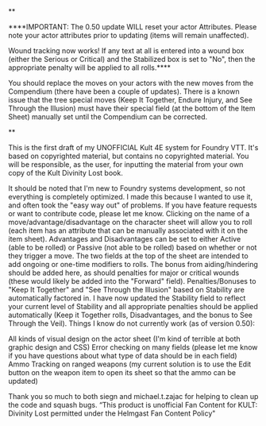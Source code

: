 **<p>****IMPORTANT: The 0.50 update WILL reset your actor Attributes. Please note your actor attributes prior to updating (items will remain unaffected).</p>
<p>Wound tracking now works! If any text at all is entered into a wound box (either the Serious or Critical) and the Stabilized box is set to "No", then the appropriate penalty will be applied to all rolls.****</p>
<p>You should replace the moves on your actors with the new moves from the Compendium (there have been a couple of updates). There is a known issue that the tree special moves (Keep It Together, Endure Injury, and See Through the Illusion) must have their special field (at the bottom of the Item Sheet) manually set until the Compendium can be corrected.</p>**




This is the first draft of my UNOFFICIAL Kult 4E system for Foundry VTT. It's based on copyrighted material, but contains no copyrighted material. You will be responsible, as the user, for inputting the material from your own copy of the Kult Divinity Lost book. 

It should be noted that I'm new to Foundry systems development, so not everything is completely optimized. I made this because I wanted to use it, and often took the "easy way out" of problems. If you have feature requests or want to contribute code, please let me know.
Clicking on the name of a move/advantage/disadvantage on the character sheet will allow you to roll (each item has an attribute that can be manually associated with it on the item sheet). Advantages and Disadvantages can be set to either Active (able to be rolled) or Passive (not able to be rolled) based on whether or not they trigger a move.
The two fields at the top of the sheet are intended to add ongoing or one-time modifiers to rolls. The bonus from aiding/hindering should be added here, as should penalties for major or critical wounds (these would likely be added into the "Forward" field). Penalties/Bonuses to "Keep It Together" and "See Through the Illusion" based on Stability are automatically factored in.
I have now updated the Stability field to reflect your current level of Stability and all appropriate penalties should be applied automatically (Keep it Together rolls, Disadvantages, and the bonus to See Through the Veil).
Things I know do not currently work (as of version 0.50):

All kinds of visual design on the actor sheet (I'm kind of terrible at both graphic design and CSS)
Error checking on many fields (please let me know if you have questions about what type of data should be in each field)
Ammo Tracking on ranged weapons (my current solution is to use the Edit button on the weapon item to open its sheet so that the ammo can be updated)

Thank you so much to both siegn and michael.t.zajac for helping to clean up the code and squash bugs.
“This product is unofficial Fan Content for KULT: Divinity Lost permitted under the Helmgast Fan Content Policy"
